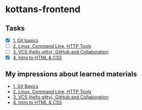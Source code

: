# kottans-frontend
## Tasks
- [x] [1. Git basics](task-git-github-inro/)
- [ ] [2. Linux, Command Line, HTTP Tools](task-linux-cli/)
- [ ] [3. VCS (hello gitty), GitHub and Collaboration]()
- [x] [4. Intro to HTML & CSS](task-html-css-intro/)

## My impressions about learned materials
- [1. Git Basics](task-git-github-inro/impressions.md)
- [2. Linux, Command Line, HTTP Tools](task-linux-cli/impressions.md)
- [3. VCS (hello gitty), GitHub and Collaboration]()
- [4. Intro to HTML & CSS](task-html-css-intro/impressions.md)
